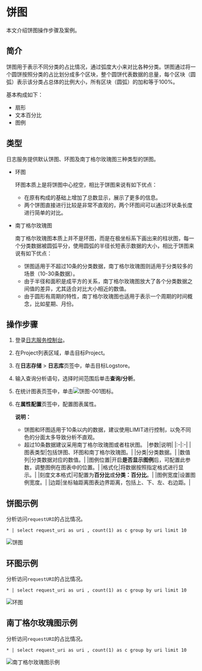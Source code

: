 # 饼图

本文介绍饼图操作步骤及案例。

## 简介

饼图用于表示不同分类的占比情况，通过弧度大小来对比各种分类。饼图通过将一个圆饼按照分类的占比划分成多个区块，整个圆饼代表数据的总量，每个区块（圆弧）表示该分类占总体的比例大小，所有区块（圆弧）的加和等于100%。

基本构成如下：

-   扇形
-   文本百分比
-   图例

## 类型

日志服务提供默认饼图、环图及南丁格尔玫瑰图三种类型的饼图。

-   环图

    环图本质上是将饼图中心挖空，相比于饼图来说有如下优点：

    -   在原有构成的基础上增加了总数显示，展示了更多的信息。
    -   两个饼图直接进行比较是非常不直观的，两个环图间可以通过环状条长度进行简单的对比。
-   南丁格尔玫瑰图

    南丁格尔玫瑰图本质上并不是环图，而是在极坐标系下画出来的柱状图，每一个分类数据被圆弧平分，使用圆弧的半径长短表示数据的大小，相比于饼图来说有如下优点：

    -   饼图适用于不超过10条的分类数据，南丁格尔玫瑰图则适用于分类较多的场景（10-30条数据）。
    -   由于半径和面积是成平方的关系，南丁格尔玫瑰图放大了各个分类数据之间值的差异，尤其适合对比大小相近的数值。
    -   由于圆形有周期的特性，南丁格尔玫瑰图也适用于表示一个周期的时间概念，比如星期、月份。

## 操作步骤

1.  登录[日志服务控制台](https://sls.console.aliyun.com)。

2.  在Project列表区域，单击目标Project。

3.  在**日志存储** \> **日志库**页签中，单击目标Logstore。

4.  输入查询分析语句，选择时间范围后单击**查询/分析**。

5.  在统计图表页签中，单击![饼图-001](https://static-aliyun-doc.oss-cn-hangzhou.aliyuncs.com/assets/img/zh-CN/7550906951/p93117.png)图标。

6.  在**属性配置**页签中，配置图表属性。

    **说明：**

    -   饼图和环图适用于10条以内的数据，建议使用LIMIT进行控制，以免不同色的分面太多导致分析不直观。
    -   超过10条数据建议采用南丁格尔玫瑰图或者柱状图。
    |参数|说明|
    |:-|:-|
    |图表类型|包括饼图、环图和南丁格尔玫瑰图。|
    |分类|分类数据。|
    |数值列|分类数据对应的数值。|
    |图例位置|开启**是否显示图例**后，可配置此参数，调整图例在图表中的位置。|
    |格式化|将数据按照指定格式进行显示。|
    |刻度文本格式|可配置为**百分比**或**分类：百分比**。|
    |图例宽度|设置图例宽度。|
    |边距|坐标轴距离图表边界距离，包括上、下、左、右边距。|


## 饼图示例

分析访问`requestURI`的占比情况。

```
* | select request_uri as uri , count(1) as c group by uri limit 10
```

![饼图](https://static-aliyun-doc.oss-cn-hangzhou.aliyuncs.com/assets/img/zh-CN/0948423061/p5719.png)

## 环图示例

分析访问`requestURI`的占比情况。

```
* | select request_uri as uri , count(1) as c group by uri limit 10
```

![环图](https://static-aliyun-doc.oss-cn-hangzhou.aliyuncs.com/assets/img/zh-CN/0948423061/p5721.png)

## 南丁格尔玫瑰图示例

分析访问`requestURI`的占比情况。

```
* | select request_uri as uri , count(1) as c group by uri limit 10
```

![南丁格尔玫瑰图示例](https://static-aliyun-doc.oss-cn-hangzhou.aliyuncs.com/assets/img/zh-CN/1948423061/p5722.png)

